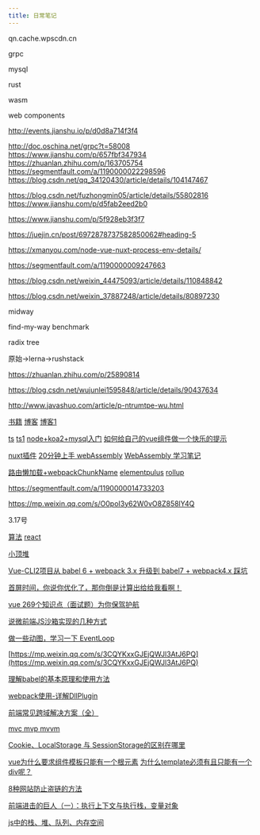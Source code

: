 ```yaml
---
title: 日常笔记
---
```

qn.cache.wpscdn.cn


grpc 

mysql

rust

wasm

web components


http://events.jianshu.io/p/d0d8a714f3f4



http://doc.oschina.net/grpc?t=58008
https://www.jianshu.com/p/657fbf347934
https://zhuanlan.zhihu.com/p/163705754
https://segmentfault.com/a/1190000022298596
https://blog.csdn.net/qq_34120430/article/details/104147467



https://blog.csdn.net/fuzhongmin05/article/details/55802816
https://www.jianshu.com/p/d5fab2eed2b0


https://www.jianshu.com/p/5f928eb3f3f7

https://juejin.cn/post/6972878737582850062#heading-5

https://xmanyou.com/node-vue-nuxt-process-env-details/

https://segmentfault.com/a/1190000009247663

https://blog.csdn.net/weixin_44475093/article/details/110848842

https://blog.csdn.net/weixin_37887248/article/details/80897230

midway

find-my-way benchmark

radix tree


原始->lerna->rushstack 


https://zhuanlan.zhihu.com/p/25890814

https://blog.csdn.net/wujunlei1595848/article/details/90437634


http://www.javashuo.com/article/p-ntrumtpe-wu.html



[书籍](https://www.aliyundrive.com/s/x6vDzudLwMb/folder/6174f250f47c140a78964a3eaca4e3a79b8cf506)
[博客](http://notfound9.github.io/interviewGuide/#/docs/MySQLNote)
[博客1](https://docs.shanyuhai.top/backend/traefik/#%E5%8F%82%E8%80%83%E8%B5%84%E6%96%99)

[ts](https://www.youtube.com/watch?v=6z9KYgPZQVE&list=PL9nxfq1tlKKkG8HjoiTDk6YFeyQslC8s6&index=7)
[ts1](https://ts.xcatliu.com/advanced/class-and-interfaces.html)
[node+koa2+mysql入门](https://www.jianshu.com/p/b4e36739d85a)
[如何给自己的vue组件做一个快乐的提示](https://juejin.cn/post/6844904135519633422)

[nuxt插件](https://github.com/nuxt-community/community-modules/tree/master/packages/toast)
[20分钟上手 webAssembly](https://juejin.cn/post/6844903661982728200)
[WebAssembly 学习笔记](https://www.jianshu.com/p/0bc430ef612d)

[路由懒加载+webpackChunkName](https://juejin.cn/post/7016890750193369101)
[elementpulus](https://juejin.cn/post/6914598983205847053)
[rollup](https://juejin.cn/post/6844903570974703629#heading-4)

https://segmentfault.com/a/1190000014733203

https://mp.weixin.qq.com/s/O0poI3y62W0vO8Z858lY4Q

3.17号

[算法](https://www.youtube.com/watch?v=UOa3dQT3hOc&list=PLFOgdf0iZ6uskTJam3P2BZwpdAGGG0e24&index=4)
[react](https://www.youtube.com/watch?v=KNZqBu9-FVQ&list=PL5FIFxLsMtxSDnyaMGT8H6qHq8rfZkjE3)

[小顶堆](https://www.bilibili.com/video/BV1bL4y1T7UC?p=1&share_medium=android&share_plat=android&share_session_id=96a6784e-ce72-407a-b113-d8ab4f014393&share_source=WEIXIN&share_tag=s_i&timestamp=1647059852&unique_k=urXYknX)

[Vue-CLI2项目从 babel 6 + webpack 3.x 升级到 babel7 + webpack4.x 踩坑](https://www.shangmayuan.com/a/1fd0b5ab02ce49b9aa8b8b19.html)

[首屏时间，你说你优化了，那你倒是计算出给给我看啊！](https://mp.weixin.qq.com/s/-GJzTt2Q8b1a8mtd_x2QjA)

[vue 269个知识点（面试题）为你保驾护航](https://juejin.cn/post/6844903876231954446)

[说微前端JS沙箱实现的几种方式](https://juejin.cn/post/6981374562877308936)

[做一些动图，学习一下 EventLoop](https://mp.weixin.qq.com/s/MErDXm9Tk9NRbrNT1jYZOQ)

[https://mp.weixin.qq.com/s/3CQYKxxGJEjQWJl3AtJ6PQ](https://mp.weixin.qq.com/s/3CQYKxxGJEjQWJl3AtJ6PQ)


[理解babel的基本原理和使用方法](https://blog.csdn.net/weixin_43378716/article/details/107603540)

[webpack使用-详解DllPlugin](https://segmentfault.com/a/1190000016567986)

[前端常见跨域解决方案（全）](https://segmentfault.com/a/1190000011145364)

[mvc mvp mvvm](http://www.ruanyifeng.com/blog/2015/02/mvcmvp_mvvm.html)

[Cookie、LocalStorage 与 SessionStorage的区别在哪里](https://blog.csdn.net/justlpf/article/details/82662365)


[vue为什么要求组件模板只能有一个根元素](https://blog.csdn.net/qq_43592064/article/details/104971153)
[为什么template必须有且只能有一个div呢？](https://blog.csdn.net/weixin_43258184/article/details/119887889)

[8种网站防止盗链的方法](https://www.cnblogs.com/ypppt/p/13055218.html)

[前端进击的巨人（一）：执行上下文与执行栈，变量对象](https://segmentfault.com/a/1190000017890535)

[js中的栈、堆、队列、内存空间](https://blog.csdn.net/lee_slly/article/details/87921831)